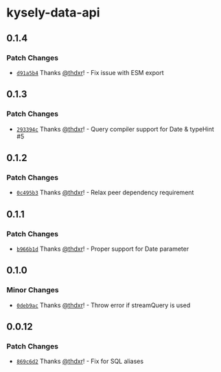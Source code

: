 # kysely-data-api

## 0.1.4

### Patch Changes

- [`d91a5b4`](https://github.com/serverless-stack/kysely-data-api/commit/d91a5b48e2ebb617640c6d28e8d52a0944468fdd) Thanks [@thdxr](https://github.com/thdxr)! - Fix issue with ESM export

## 0.1.3

### Patch Changes

- [`293394c`](https://github.com/serverless-stack/kysely-data-api/commit/293394c0980d6d97e70b0eec7e329d7a89e92d73) Thanks [@thdxr](https://github.com/thdxr)! - Query compiler support for Date & typeHint #5

## 0.1.2

### Patch Changes

- [`0c495b3`](https://github.com/serverless-stack/kysely-data-api/commit/0c495b32eca982a915656c3f0a1ca9d11b7ebd07) Thanks [@thdxr](https://github.com/thdxr)! - Relax peer dependency requirement

## 0.1.1

### Patch Changes

- [`b966b1d`](https://github.com/serverless-stack/kysely-data-api/commit/b966b1d6de4f7c43d64e2c844549b27b5968b93e) Thanks [@thdxr](https://github.com/thdxr)! - Proper support for Date parameter

## 0.1.0

### Minor Changes

- [`0deb9ac`](https://github.com/serverless-stack/kysely-data-api/commit/0deb9ac392b984f1e559dbd05a3e0117cccff638) Thanks [@thdxr](https://github.com/thdxr)! - Throw error if streamQuery is used

## 0.0.12

### Patch Changes

- [`869c6d2`](https://github.com/serverless-stack/kysely-data-api/commit/869c6d20f84610cefd6fe3cad755906d8f78f6af) Thanks [@thdxr](https://github.com/thdxr)! - Fix for SQL aliases
